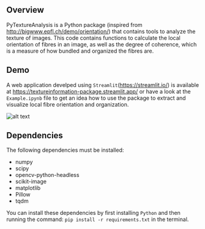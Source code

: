 ## Overview

PyTextureAnalysis is a Python package (inspired from http://bigwww.epfl.ch/demo/orientation/) that contains tools to analyze the texture of images. This code contains functions to calculate the local orientation of fibres in an image, as well as the degree of coherence, which is a measure of how bundled and organized the fibres are.

## Demo

A web application develped using `Streamlit`(https://streamlit.io/) is available at https://textureinformation-package.streamlit.app/ or have a look at the `Example.ipynb` file to get an idea how to use the package to extract and visualize local fibre orientation and organization.

![alt text](https://github.com/ajinkya-kulkarni/PyTextureAnalysis/blob/main/StreamlitApp.jpg)

## Dependencies

The following dependencies must be installed:

- numpy
- scipy
- opencv-python-headless
- scikit-image
- matplotlib
- Pillow
- tqdm

You can install these dependencies by first installing `Python` and then running the command: `pip install -r requirements.txt` in the terminal.
